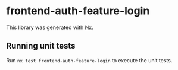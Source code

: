 # frontend-auth-feature-login

This library was generated with [Nx](https://nx.dev).

## Running unit tests

Run `nx test frontend-auth-feature-login` to execute the unit tests.
